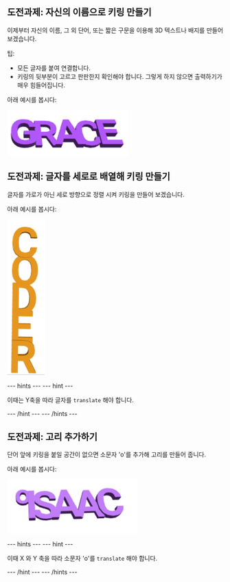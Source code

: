 ## 도전과제: 자신의 이름으로 키링 만들기

이제부터 자신의 이름, 그 외 단어, 또는 짧은 구문을 이용해 3D 텍스트나 배지를 만들어 보겠습니다.

팁:
+ 모든 글자를 붙여 연결합니다.
+ 키링의 뒷부분이 고르고 판판한지 확인해야 합니다. 그렇게 하지 않으면 출력하기가 매우 힘들어집니다.

아래 예시를 봅시다:

![스크린샷](images/coder-grace.png)

## 도전과제: 글자를 세로로 배열해 키링 만들기

글자를 가로가 아닌 세로 방향으로 정렬 시켜 키링을 만들어 보겠습니다.

아래 예시를 봅시다:

![스크린샷](images/coder-vertical.png)

--- hints --- --- hint ---

이때는 Y축을 따라 글자를 `translate` 해야 합니다.

--- /hint --- --- /hints ---

## 도전과제: 고리 추가하기

단어 앞에 키링을 붙일 공간이 없으면 소문자 'o'를 추가해 고리를 만들어 줍니다.

아래 예시를 봅시다:

![스크린샷](images/coder-loop.png)

--- hints --- --- hint ---

이때 X 와 Y 축을 따라 소문자 'o'를 `translate` 해야 합니다.

--- /hint --- --- /hints ---

